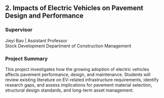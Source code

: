 ## 2. Impacts of Electric Vehicles on Pavement Design and Performance

### Supervisor
Jieyi Bao |  Assistant Professor  
Stock Development Department of Construction Management

### Project Summary 
This project investigates how the growing adoption of electric vehicles affects pavement performance, design, and maintenance. Students will review existing literature on EV-related infrastructure requirements, identify research gaps, and assess implications for pavement material selection, structural design standards, and long-term asset management.
